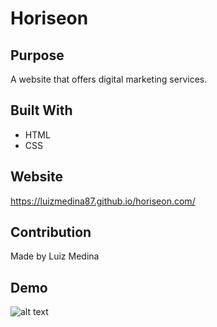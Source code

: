 # Horiseon

## Purpose
A website that offers digital marketing services.

## Built With
* HTML
* CSS

## Website
https://luizmedina87.github.io/horiseon.com/

## Contribution
Made by Luiz Medina

## Demo

![alt text](https://github.com/luizmedina87/horiseon.com/blob/main/assets/docs/demo.gif)
